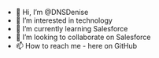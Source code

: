 - 👋 Hi, I’m @DNSDenise
- 👀 I’m interested in technology
- 🌱 I’m currently learning Salesforce
- 💞️ I’m looking to collaborate on Salesforce
- 📫 How to reach me - here on GitHub

<!---
DNSDenise/DNSDenise is a ✨ special ✨ repository because its `README.md` (this file) appears on your GitHub profile.
You can click the Preview link to take a look at your changes.
--->
